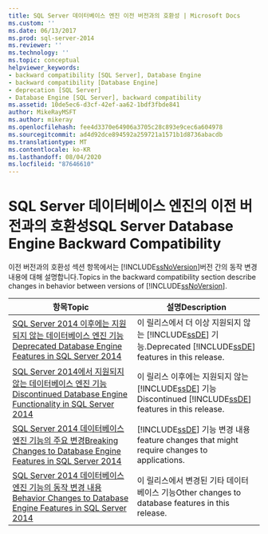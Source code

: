 ```yaml
---
title: SQL Server 데이터베이스 엔진 이전 버전과의 호환성 | Microsoft Docs
ms.custom: ''
ms.date: 06/13/2017
ms.prod: sql-server-2014
ms.reviewer: ''
ms.technology: ''
ms.topic: conceptual
helpviewer_keywords:
- backward compatibility [SQL Server], Database Engine
- backward compatibility [Database Engine]
- deprecation [SQL Server]
- Database Engine [SQL Server], backward compatibility
ms.assetid: 10de5ec6-d3cf-42ef-aa62-1bdf3fbde841
author: MikeRayMSFT
ms.author: mikeray
ms.openlocfilehash: fee4d3370e64906a3705c28c893e9cec6a604978
ms.sourcegitcommit: ad4d92dce894592a259721a1571b1d8736abacdb
ms.translationtype: MT
ms.contentlocale: ko-KR
ms.lasthandoff: 08/04/2020
ms.locfileid: "87646610"
---
```

# <a name="sql-server-database-engine-backward-compatibility"></a><span data-ttu-id="6b6fb-102">SQL Server 데이터베이스 엔진의 이전 버전과의 호환성</span><span class="sxs-lookup"><span data-stu-id="6b6fb-102">SQL Server Database Engine Backward Compatibility</span></span>
  <span data-ttu-id="6b6fb-103">이전 버전과의 호환성 섹션 항목에서는 [!INCLUDE[ssNoVersion](../includes/ssnoversion-md.md)]버전 간의 동작 변경 내용에 대해 설명합니다.</span><span class="sxs-lookup"><span data-stu-id="6b6fb-103">Topics in the backward compatibility section describe changes in behavior between versions of [!INCLUDE[ssNoVersion](../includes/ssnoversion-md.md)].</span></span>  
  
|<span data-ttu-id="6b6fb-104">항목</span><span class="sxs-lookup"><span data-stu-id="6b6fb-104">Topic</span></span>|<span data-ttu-id="6b6fb-105">설명</span><span class="sxs-lookup"><span data-stu-id="6b6fb-105">Description</span></span>|  
|-----------|-----------------|  
|[<span data-ttu-id="6b6fb-106">SQL Server 2014 이후에는 지원되지 않는 데이터베이스 엔진 기능</span><span class="sxs-lookup"><span data-stu-id="6b6fb-106">Deprecated Database Engine Features in SQL Server 2014</span></span>](deprecated-database-engine-features-in-sql-server-2016.md)|<span data-ttu-id="6b6fb-107">이 릴리스에서 더 이상 지원되지 않는 [!INCLUDE[ssDE](../includes/ssde-md.md)] 기능.</span><span class="sxs-lookup"><span data-stu-id="6b6fb-107">Deprecated [!INCLUDE[ssDE](../includes/ssde-md.md)] features in this release.</span></span>|  
|[<span data-ttu-id="6b6fb-108">SQL Server 2014에서 지원되지 않는 데이터베이스 엔진 기능</span><span class="sxs-lookup"><span data-stu-id="6b6fb-108">Discontinued Database Engine Functionality in SQL Server 2014</span></span>](discontinued-database-engine-functionality-in-sql-server-2016.md)|<span data-ttu-id="6b6fb-109">이 릴리스 이후에는 지원되지 않는 [!INCLUDE[ssDE](../includes/ssde-md.md)] 기능</span><span class="sxs-lookup"><span data-stu-id="6b6fb-109">Discontinued [!INCLUDE[ssDE](../includes/ssde-md.md)] features in this release.</span></span>|  
|[<span data-ttu-id="6b6fb-110">SQL Server 2014 데이터베이스 엔진 기능의 주요 변경</span><span class="sxs-lookup"><span data-stu-id="6b6fb-110">Breaking Changes to Database Engine Features in SQL Server 2014</span></span>](breaking-changes-to-database-engine-features-in-sql-server-2016.md)|[!INCLUDE[ssDE](../includes/ssde-md.md)] <span data-ttu-id="6b6fb-111">기능 변경 내용</span><span class="sxs-lookup"><span data-stu-id="6b6fb-111">feature changes that might require changes to applications.</span></span>|  
|[<span data-ttu-id="6b6fb-112">SQL Server 2014 데이터베이스 엔진 기능의 동작 변경 내용</span><span class="sxs-lookup"><span data-stu-id="6b6fb-112">Behavior Changes to Database Engine Features in SQL Server 2014</span></span>](../../2014/database-engine/behavior-changes-to-database-engine-features-in-sql-server-2014.md)|<span data-ttu-id="6b6fb-113">이 릴리스에서 변경된 기타 데이터베이스 기능</span><span class="sxs-lookup"><span data-stu-id="6b6fb-113">Other changes to database features in this release.</span></span>|  
  
  
